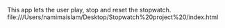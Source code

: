 This app lets the user play, stop and reset the stopwatch. 
file:///Users/namimaislam/Desktop/Stopwatch%20project%20/index.html
